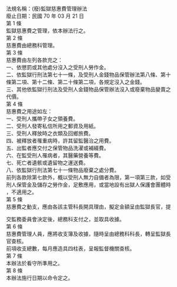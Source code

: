 法規名稱：(廢)監獄慈惠費管理辦法  
廢止日期：民國 70 年 03 月 21 日  
第 1 條  
監獄慈惠費之管理，依本辦法行之。  
第 2 條  
慈惠費由總務科管理。  
第 3 條  
慈惠費由左列各款充之：  
一、依懲罰或其他處分沒入之受刑人勞作金。  
二、依監獄行刑法第七十一條，及受刑人金錢物品保管辦法第八條、第十  
條第二項、第十二條、第二十條第二項，各規定沒入之金錢。  
三、其他依監獄行刑法及受刑人金錢物品保管辦法沒入或廢棄物品變賣之  
代價。  
第 4 條  
慈惠費之用途如左：  
一、受刑人攜帶子女之領養費。  
二、受刑人發寄私信所用之郵資及用紙。  
三、受刑人釋放時之衣類及回鄉旅費。  
四、被釋放者罹重病時，許其留監醫治之用費。  
五、出監者應交付之保管物品洗濯或補綴費。  
六、在監受刑人罹病者，其醫藥營養等費。  
七、死亡者遺骸或遺留物之運送費。  
八、依監獄行刑法第七十一條物品廢棄之處分費。  
前列各款除第七款外，概以受刑人無力自備者為限，第一項第三款，如受  
刑人保管金及儲存之勞作金，足敷應用，或當地設有出獄人保護會團體時  
，不適用之。  
第 5 條  
慈惠費之動支，應由各該主管科長開具理由，擬定金額呈由監獄長官，提  


交監務委員會決定後，總務科支付之，並取具收據。  
第 6 條  
慈惠費管理人員，應將收支簿及收據，隨時呈由總務科科長，轉呈監獄長  
官查核。  
前項收支總數，每月應造具四柱表，呈報監督機關查核。  
第 7 條  
本辦法於看守所準用之。  
第 8 條  
本辦法施行日期以命令定之。  



